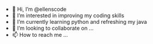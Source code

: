 - 👋 Hi, I’m @ellenscode
- 👀 I’m interested in improving my coding skills
- 🌱 I’m currently learning python and refreshing my java
- 💞️ I’m looking to collaborate on ...
- 📫 How to reach me ...

<!---
ellenscode/ellenscode is a ✨ special ✨ repository because its `README.md` (this file) appears on your GitHub profile.
You can click the Preview link to take a look at your changes.
--->
